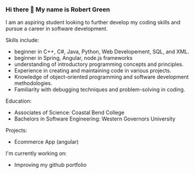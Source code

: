 ### Hi there 👋 My name is Robert Green

I am an aspiring student looking to further develop my coding skills and pursue a career in software development.

Skills include:
* beginner in C++, C#, Java, Python, Web Developement, SQL, and XML.
* beginner in Spring, Angular, node.js frameworks
* understanding of introductory programming concepts and principles.
* Experience in creating and maintaining code in various projects.
* Knowledge of object-oriented programming and software development methodologies.
* Familiarity with debugging techniques and problem-solving in coding.

Education:
* Associates of Science: Coastal Bend College
* Bachelors in Software Engineering: Western Governors University
    
Projects:
* Ecommerce App (angular)
    <!--[List any notable projects or assignments where you have applied your coding skills, highlighting the technologies used and your contributions.]-->

<!--[Professional Development:
    Include any workshops, courses, or online tutorials you have completed to enhance your coding skills.]-->

I'm currently working on:
* Improving my github portfolio

<!--
**RobGreen490/RobGreen490** is a ✨ _special_ ✨ repository because its `README.md` (this file) appears on your GitHub profile.

Here are some ideas to get you started:

- 🔭 I’m currently working on ...
- 🌱 I’m currently learning ...
- 👯 I’m looking to collaborate on ...
- 🤔 I’m looking for help with ...
- 💬 Ask me about ...
- 📫 How to reach me: ...
- 😄 Pronouns: ...
- ⚡ Fun fact: ...
-->
